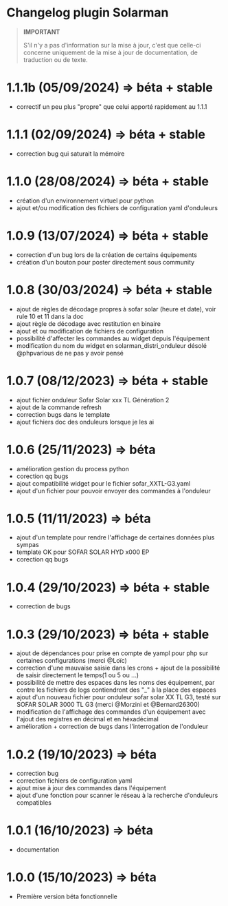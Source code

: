# Changelog plugin Solarman

>**IMPORTANT**
>
>S'il n'y a pas d'information sur la mise à jour, c'est que celle-ci concerne uniquement de la mise à jour de documentation, de traduction ou de texte.

# 1.1.1b (05/09/2024) => béta + stable

   - correctif un peu plus "propre" que celui apporté rapidement au 1.1.1

# 1.1.1 (02/09/2024) => béta + stable

   - correction bug qui saturait la mémoire

# 1.1.0 (28/08/2024) => béta + stable

   - création d'un environnement virtuel pour python
   - ajout et/ou modification des fichiers de configuration yaml d'onduleurs

# 1.0.9 (13/07/2024) => béta + stable

   - correction d'un bug lors de la création de certains équipements
   - création d'un bouton pour poster directement sous community

# 1.0.8 (30/03/2024) => béta + stable

   - ajout de règles de décodage propres à sofar solar (heure et date), voir rule 10 et 11 dans la doc
   - ajout règle de décodage avec restitution en binaire
   - ajout et ou modification de fichiers de configuration
   - possibilité d'affecter les commandes au widget depuis l'équipement
   - modification du nom du widget en solarman_distri_onduleur désolé @phpvarious de ne pas y avoir pensé

# 1.0.7 (08/12/2023) => béta + stable

   - ajout fichier onduleur Sofar Solar xxx TL Génération 2
   - ajout de la commande refresh
   - correction bugs dans le template
   - ajout fichiers doc des onduleurs lorsque je les ai

# 1.0.6 (25/11/2023) => béta

   - amélioration gestion du process python
   - corection qq bugs
   - ajout compatibilité widget pour le fichier sofar_XXTL-G3.yaml
   - ajout d'un fichier pour pouvoir envoyer des commandes à l'onduleur

# 1.0.5 (11/11/2023) => béta

   - ajout d'un template pour rendre l'affichage de certaines données plus sympas
   - template OK pour SOFAR SOLAR HYD x000 EP
   - corection qq bugs

# 1.0.4 (29/10/2023) => béta + stable
   
   - correction de bugs

# 1.0.3 (29/10/2023) => béta + stable
   
   - ajout de dépendances pour prise en compte de yampl pour php sur certaines configurations (merci @Loïc)
   - correction d'une mauvaise saisie dans les crons + ajout de la possibilité de saisir directement le temps(1 ou 5 ou ...)
   - possibilité de mettre des espaces dans les noms des équipement, par contre les fichiers de logs contiendront des "_" à la place des espaces
   - ajout d'un nouveau fichier pour onduleur sofar solar XX TL G3, testé sur SOFAR SOLAR 3000 TL G3 (merci @Morzini et @Bernard26300)
   - modification de l'affichage des commandes d'un équipement avec l'ajout des registres en décimal et en héxadécimal
   - amélioration + correction de bugs dans l'interrogation de l'onduleur
   
# 1.0.2 (19/10/2023) => béta
   
   - correction bug
   - correction fichiers de configuration yaml
   - ajout mise à jour des commandes dans l'équipement
   - ajout d'une fonction pour scanner le réseau à la recherche d'onduleurs compatibles
   
# 1.0.1 (16/10/2023) => béta
   
   - documentation
  
  
# 1.0.0 (15/10/2023) => béta

- Première version béta fonctionnelle
